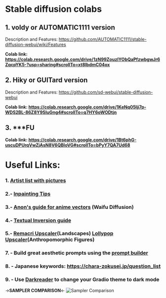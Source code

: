 # Stable diffusion colabs

## 1. voldy or AUTOMATIC1111 version 
Description and Features: https://github.com/AUTOMATIC1111/stable-diffusion-webui/wiki/Features

**Colab link: https://colab.research.google.com/drive/1zN99ZouzlYObQaPfzwbgwJr6ZqcpYK5-?usp=sharing#scrollTo=xt8lbdmC04ox**

## 2. Hiky or GUITard version
Description and Features: https://github.com/sd-webui/stable-diffusion-webui

**Colab link: https://colab.research.google.com/drive/1KeNq05lji7p-WDS2BL-86Z8Y9SluGng4#scrollTo=q7HY6oWODtjn**

## 3. ***FU
**Colab link: https://colab.research.google.com/drive/1Bt6phG-uscuDPUrqVwZjAsN8V6QBloVG#scrollTo=bPyY7QA7Ud68**

# Useful Links:
### 1. [**Artist list with pictures**](https://rentry.org/artists_sd-v1-4)
### 2.- [Inpainting Tips](https://rentry.org/drfar)
### 3.- [Anon's guide for anime vectors](https://rentry.org/anime_and_titties) (Waifu Diffusion)
### 4.- [Textual Inversion guide](https://rentry.org/aikgx)
### 5.- [Remacri Upscaler](https://u.pcloud.link/publink/show?code=kZgSLsXZ0M1fT3kFGfRXg2tNtoUgbSI4kcSy)(Landscapes) [Lollypop Upscaler](https://drive.google.com/u/1/uc?id=10h8YXKKOQ61ANnwLjjHqXJdn4SbBuUku&export=download)(Anthropomorphic Figures)
### 7. - Build great aesthetic prompts using the [prompt builder](https://promptomania.com/stable-diffusion-prompt-builder/)
### 8. - Japanese keywords: https://chara-zokusei.jp/question_list
### 9. - Use [Darkreader](https://darkreader.org/) to change your Gradio theme to dark mode



->**SAMPLER COMPARISON**<-
![Sampler Comparison](https://i.ibb.co/vm4fm7L/1661440027115223.jpg)
